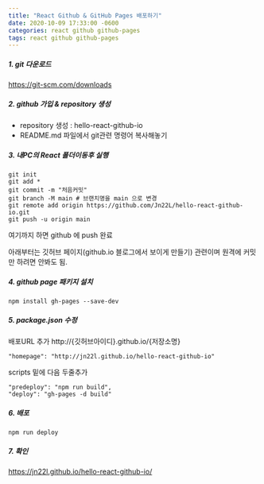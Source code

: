 ```yaml
---
title: "React Github & GitHub Pages 배포하기"
date: 2020-10-09 17:33:00 -0600
categories: react github github-pages
tags: react github github-pages
---
```


##### 1. git 다운로드
<https://git-scm.com/downloads>

##### 2. github 가입 & repository 생성

* repository 생성 : hello-react-github-io<br>
* README.md 파일에서 git관련 명령어 복사해놓기

##### 3. 내PC의 React 폴더이동후 실행
```
git init
git add *
git commit -m "처음커밋"
git branch -M main # 브랜치명을 main 으로 변경
git remote add origin https://github.com/Jn22L/hello-react-github-io.git
git push -u origin main
```
여기까지 하면 github 에 push 완료 <br>

아래부터는 깃허브 페이지(github.io 블로그에서 보이게 만들기) 관련이며
원격에 커밋만 하려면 안봐도 됨.<br>

##### 4. github page 패키지 설치
```
npm install gh-pages --save-dev
```

##### 5. package.json 수정
배포URL 추가 
http://{깃허브아이디}.github.io/{저장소명}
```
"homepage": "http://jn22l.github.io/hello-react-github-io"
```
scripts 밑에 다음 두줄추가
```
"predeploy": "npm run build",
"deploy": "gh-pages -d build"  
```
 
##### 6. 배포
```
npm run deploy
```

##### 7. 확인
<https://jn22l.github.io/hello-react-github-io/>
